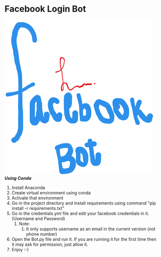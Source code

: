 # Facebook Login Bot
![](Logo.png)
_**Using Conda**_

1. Install Anaconda
2. Create virtual environment using conda
3. Activate that environment
4. Go in the project directory and install requirements using command "pip install -r requirements.txt"
5. Go in the credentials.yml file and edit your facebook credentials in it. (Username and Password)
   1. Note:
      1. It only supports username as an email in the current version (not phone number)
6. Open the Bot.py file and run it. If you are running it for the first time then it may ask for permission, just allow it.
7. Enjoy :-)

